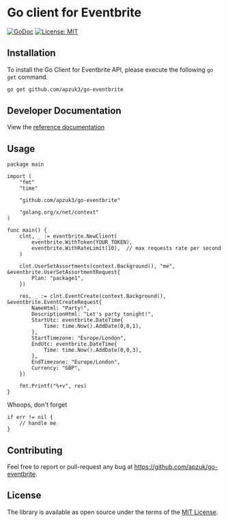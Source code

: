 # Go client for Eventbrite

[![GoDoc](https://godoc.org/apzuk3/go-eventbrite?status.svg)](https://godoc.org/github.com/apzuk3/go-eventbrite)
[![License: MIT](https://img.shields.io/badge/License-MIT-yellow.svg)](https://opensource.org/licenses/MIT)

## Installation

To install the Go Client for Eventbrite API, please execute the following `go get` command.

```bash
go get github.com/apzuk3/go-eventbrite
```

## Developer Documentation

View the [reference documentation](https://www.eventbrite.co.uk/developer/v3/quickstart/)

## Usage
   
    package main
    
    import (
        "fmt"
        "time"
    
        "github.com/apzuk3/go-eventbrite"
    
        "golang.org/x/net/context"
    )
    
    func main() {
        clnt, _ := eventbrite.NewClient(
            eventbrite.WithToken(YOUR_TOKEN),
            eventbrite.WithRateLimit(10),  // max requests rate per second
        )
    
        clnt.UserSetAssortments(context.Background(), "me", &eventbrite.UserSetAssortmentRequest{
            Plan: "package1",
        })
    
        res, _ := clnt.EventCreate(context.Background(), &eventbrite.EventCreateRequest{
            NameHtml: "Party!",
            DescriptionHtml: "Let's party tonight!",
            StartUtc: eventbrite.DateTime{
                Time: time.Now().AddDate(0,0,1),
            },
            StartTimezone: "Europe/London",
            EndUtc: eventbrite.DateTime{
                Time: time.Now().AddDate(0,0,3),
            },
            EndTimezone: "Europe/London",
            Currency: "GBP",
        })
    
        fmt.Printf("%+v", res)
    }

Whoops, don't forget 
    
    if err != nil {
        // handle me
    }
    
    

Contributing
------------

Feel free to report or pull-request any bug at https://github.com/apzuk/go-eventbrite.


License
-------

The library is available as open source under the terms of the [MIT License](http://opensource.org/licenses/MIT).
